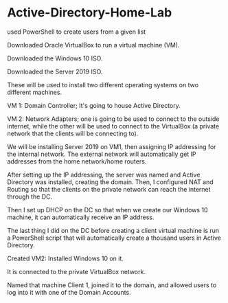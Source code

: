 # Active-Directory-Home-Lab

used PowerShell to create users from a given list

Downloaded Oracle VirtualBox to run a virtual machine (VM).

Downloaded the Windows 10 ISO.

Downloaded the Server 2019 ISO.

These will be used to install two different operating systems on two different machines.

VM 1: Domain Controller; It's going to house Active Directory.

VM 2: Network Adapters; one is going to be used to connect to the outside internet, while the other will be used to connect to the VirtualBox (a private network that the clients will be connecting to).

We will be installing Server 2019 on VM1, then assigning IP addressing for the internal network. The external network will automatically get IP addresses from the home network/home routers.

After setting up the IP addressing, the server was named and Active Directory was installed, creating the domain. Then, I configured NAT and Routing so that the clients on the private network can reach the internet through the DC.

Then I set up DHCP on the DC so that when we create our Windows 10 machine, it can automatically receive an IP address.

The last thing I did on the DC before creating a client virtual machine is run a PowerShell script that will automatically create a thousand users in Active Directory.

Created VM2: Installed Windows 10 on it.

It is connected to the private VirtualBox network.

Named that machine Client 1, joined it to the domain, and allowed users to log into it with one of the Domain Accounts.
